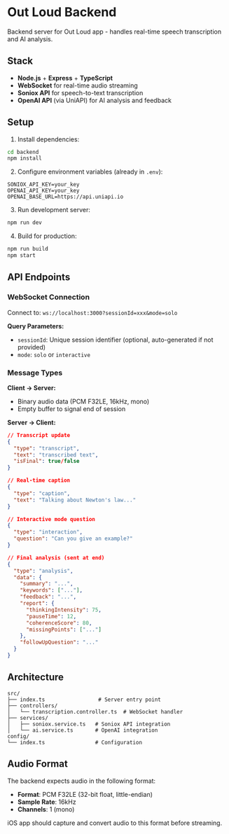 # Out Loud Backend

Backend server for Out Loud app - handles real-time speech transcription and AI analysis.

## Stack

- **Node.js** + **Express** + **TypeScript**
- **WebSocket** for real-time audio streaming
- **Soniox API** for speech-to-text transcription
- **OpenAI API** (via UniAPI) for AI analysis and feedback

## Setup

1. Install dependencies:
```bash
cd backend
npm install
```

2. Configure environment variables (already in `.env`):
```env
SONIOX_API_KEY=your_key
OPENAI_API_KEY=your_key
OPENAI_BASE_URL=https://api.uniapi.io
```

3. Run development server:
```bash
npm run dev
```

4. Build for production:
```bash
npm run build
npm start
```

## API Endpoints

### WebSocket Connection

Connect to: `ws://localhost:3000?sessionId=xxx&mode=solo`

**Query Parameters:**
- `sessionId`: Unique session identifier (optional, auto-generated if not provided)
- `mode`: `solo` or `interactive`

### Message Types

**Client → Server:**
- Binary audio data (PCM F32LE, 16kHz, mono)
- Empty buffer to signal end of session

**Server → Client:**
```json
// Transcript update
{
  "type": "transcript",
  "text": "transcribed text",
  "isFinal": true/false
}

// Real-time caption
{
  "type": "caption",
  "text": "Talking about Newton's law..."
}

// Interactive mode question
{
  "type": "interaction",
  "question": "Can you give an example?"
}

// Final analysis (sent at end)
{
  "type": "analysis",
  "data": {
    "summary": "...",
    "keywords": ["..."],
    "feedback": "...",
    "report": {
      "thinkingIntensity": 75,
      "pauseTime": 12,
      "coherenceScore": 80,
      "missingPoints": ["..."]
    },
    "followUpQuestion": "..."
  }
}
```

## Architecture

```
src/
├── index.ts                 # Server entry point
├── controllers/
│   └── transcription.controller.ts  # WebSocket handler
├── services/
│   ├── soniox.service.ts   # Soniox API integration
│   └── ai.service.ts       # OpenAI integration
config/
└── index.ts                # Configuration
```

## Audio Format

The backend expects audio in the following format:
- **Format**: PCM F32LE (32-bit float, little-endian)
- **Sample Rate**: 16kHz
- **Channels**: 1 (mono)

iOS app should capture and convert audio to this format before streaming.
